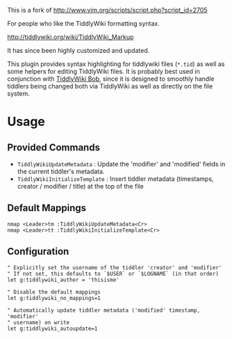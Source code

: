 This is a fork of http://www.vim.org/scripts/script.php?script_id=2705

For people who like the TiddlyWiki formatting syntax.

http://tiddlywiki.org/wiki/TiddlyWiki_Markup

It has since been highly customized and updated.

This plugin provides syntax highlighting for tiddlywiki files (`*.tid`) as well
as some helpers for editing TiddlyWiki files. It is probably best used in 
conjunction with [TiddlyWiki Bob](https://github.com/OokTech/TW5-Bob), since it 
is designed to smoothly handle tiddlers being changed both via TiddlyWiki as
well as directly on the file system.


# Usage


## Provided Commands

* `TiddlyWikiUpdateMetadata` : Update the 'modifier' and 'modified' fields in the current tiddler's metadata.
* `TiddlyWikiInitializeTemplate` : Insert tiddler metadata (timestamps, creator / modifier / title) at the top of the file

## Default Mappings

```
nmap <Leader>tm :TiddlyWikiUpdateMetadata<Cr>
nmap <Leader>tt :TiddlyWikiInitializeTemplate<Cr>
```

## Configuration

```
" Explicitly set the username of the tiddler 'creator' and 'modifier'
" If not set, this defaults to `$USER` or `$LOGNAME` (in that order)
let g:tiddlywiki_author = 'thisisme'

" Disable the default mappings
let g:tiddlywiki_no_mappings=1

" Automatically update tiddler metadata ('modified' timestamp, 'modifier' 
" username) on write
let g:tiddlywiki_autoupdate=1
```

